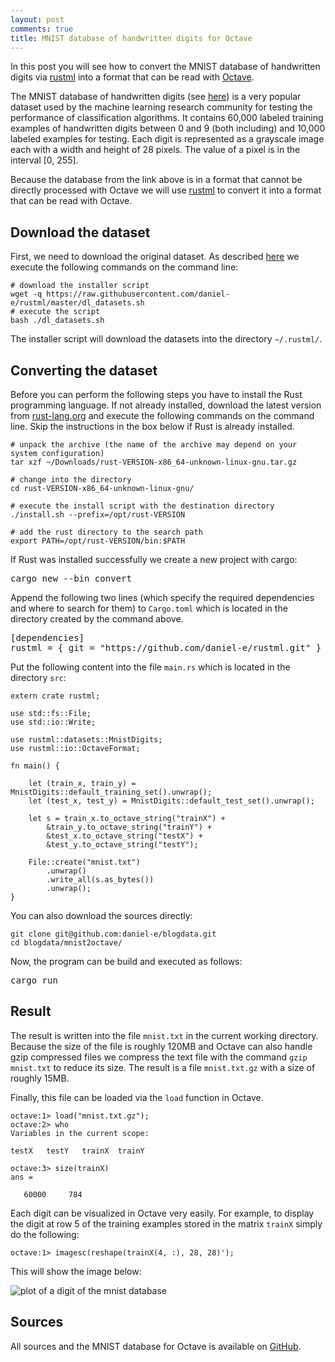 ```yaml
---
layout: post
comments: true
title: MNIST database of handwritten digits for Octave
---
```


In this post you will see how to convert the MNIST database of handwritten digits via [rustml](/rustml/rustml/) into a format that can be read with [Octave](https://www.gnu.org/software/octave/).

The MNIST database of handwritten digits (see [here](http://yann.lecun.com/exdb/mnist/)) is a very popular dataset used by the machine learning research community for testing the performance of classification algorithms. It contains 60,000 labeled training examples of handwritten digits between 0 and 9 (both including) and 10,000 labeled examples for testing. Each digit is represented as a grayscale image each with a width and height of 28 pixels. The value of a pixel is in the interval [0, 255].

Because the database from the link above is in a format that cannot be directly processed with Octave we will use [rustml](/rustml/rustml) to convert it into a format that can be read with Octave.

## Download the dataset 
First, we need to download the original dataset. As described [here](https://github.com/daniel-e/rustml#rustml-datasets-package) we execute the following commands on the command line:

<pre><code class="bash"># download the installer script
wget -q https://raw.githubusercontent.com/daniel-e/rustml/master/dl_datasets.sh
# execute the script
bash ./dl_datasets.sh
</code></pre>

The installer script will download the datasets into the directory `~/.rustml/`.

## Converting the dataset

Before you can perform the following steps you have to install the Rust programming language. If not already installed, download the latest version from [rust-lang.org](https://www.rust-lang.org) and execute the following commands on the command line. Skip the instructions in the box below if Rust is already installed.

<pre><code class="bash"># unpack the archive (the name of the archive may depend on your system configuration)
tar xzf ~/Downloads/rust-VERSION-x86_64-unknown-linux-gnu.tar.gz

# change into the directory
cd rust-VERSION-x86_64-unknown-linux-gnu/

# execute the install script with the destination directory
./install.sh --prefix=/opt/rust-VERSION

# add the rust directory to the search path
export PATH=/opt/rust-VERSION/bin:$PATH
</code></pre>

If Rust was installed successfully we create a new project with cargo:

<pre>
cargo new --bin convert
</pre>

Append the following two lines (which specify the required dependencies and where to search for them) to `Cargo.toml` which is located in the directory created by the command above.

<pre>
[dependencies]
rustml = { git = "https://github.com/daniel-e/rustml.git" }
</pre>

Put the following content into the file `main.rs` which is located in the directory `src`:

<pre><code class="rust">extern crate rustml;

use std::fs::File;
use std::io::Write;

use rustml::datasets::MnistDigits;
use rustml::io::OctaveFormat;

fn main() {

    let (train_x, train_y) = MnistDigits::default_training_set().unwrap();
    let (test_x, test_y) = MnistDigits::default_test_set().unwrap();

    let s = train_x.to_octave_string("trainX") +
        &train_y.to_octave_string("trainY") +
        &test_x.to_octave_string("testX") +
        &test_y.to_octave_string("testY");

    File::create("mnist.txt")
        .unwrap()
        .write_all(s.as_bytes())
        .unwrap();
}
</code></pre>

You can also download the sources directly:
<pre><code class="bash">git clone git@github.com:daniel-e/blogdata.git
cd blogdata/mnist2octave/
</code></pre>

Now, the program can be build and executed as follows:

<pre>
cargo run
</pre>

## Result

The result is written into the file `mnist.txt` in the current working directory. Because the size of the file is roughly 120MB and Octave can also handle gzip compressed files we compress the text file with the command `gzip mnist.txt` to reduce its size. The result is a file `mnist.txt.gz` with a size of roughly 15MB.

Finally, this file can be loaded via the `load` function in Octave.

<pre><code class="matlab">octave:1> load("mnist.txt.gz");
octave:2> who
Variables in the current scope:

testX   testY   trainX  trainY

octave:3> size(trainX)
ans =

   60000     784
</code></pre>

Each digit can be visualized in Octave very easily. For example, to display the digit at row 5 of the training examples stored in the matrix `trainX` simply do the following:

<pre><code class="matlab">octave:1> imagesc(reshape(trainX(4, :), 28, 28)');
</code></pre>

This will show the image below:

![plot of a digit of the mnist database](/assets/nine.png)

## Sources

All sources and the MNIST database for Octave is available on [GitHub](https://github.com/daniel-e/blogdata/tree/master/mnist2octave).

